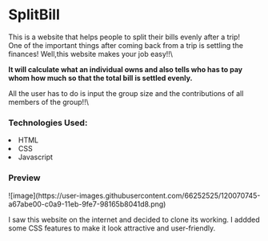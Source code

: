 # SplitBill
This is a website that helps people to split their bills evenly after a trip!\
One of the important things after coming back from a trip is settling the finances! Well,this website makes your job easy!!\

<b> It will calculate what an individual owns and also tells who has to pay whom how much so that the total bill is settled evenly.</b>

All the user has to do is input the group size and the contributions of all members of the group!!\

<h3>Technologies Used:</h3>
<li>HTML
<li>CSS
<li>Javascript

  <h3> Preview </h3>
![image](https://user-images.githubusercontent.com/66252525/120070745-a67abe00-c0a9-11eb-9fe7-98165b8041d8.png)

I saw this website on the internet and decided to clone its working. I addded some CSS features to make it look attractive and user-friendly.

